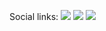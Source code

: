 Social links:
<a href="https://twitter.com/G4GCT" target="_blank"><img style="max-width: 20px;" src="/assets/images/social/twitter.ico"/></a>
<a href="https://www.facebook.com/pages/North-Bristol-Amateur-Radio-Club-NBARC/159859407455429" target="_blank"><img style="max-width: 20px;" src="/assets/images/social/facebook.ico"/></a>
<a href="mailto:g8ymm@nbarc.org.uk" target="_blank"><img style="max-width: 20px;" src="/assets/images/social/minds.ico"/></a>  
